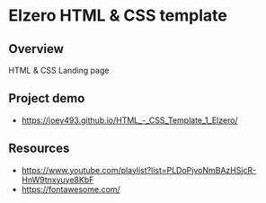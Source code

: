# Elzero HTML & CSS template

## Overview

HTML & CSS Landing page

## Project demo

- https://joey493.github.io/HTML_-_CSS_Template_1_Elzero/

## Resources

- https://www.youtube.com/playlist?list=PLDoPjvoNmBAzHSjcR-HnW9tnxyuye8KbF
- https://fontawesome.com/



